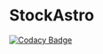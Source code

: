 # StockAstro
[![Codacy Badge](https://app.codacy.com/project/badge/Grade/b7efd89979ef4e3ab7e24cd7f30e5861)](https://www.codacy.com/gh/meet63380/StockAstro/dashboard?utm_source=github.com&amp;utm_medium=referral&amp;utm_content=meet63380/StockAstro&amp;utm_campaign=Badge_Grade)
